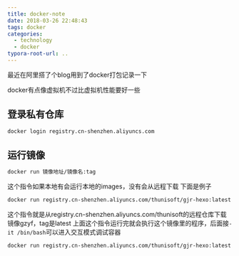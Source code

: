 ```yaml
---
title: docker-note
date: 2018-03-26 22:48:43
tags: docker
categories:
  - technology
  - docker
typora-root-url: ..
---
```

最近在阿里搭了个blog用到了docker打包记录一下

docker有点像虚拟机不过比虚拟机性能要好一些
<!--more-->
## 登录私有仓库
```bash
docker login registry.cn-shenzhen.aliyuncs.com
```

## 运行镜像
```bash
docker run 镜像地址/镜像名:tag
```
这个指令如果本地有会运行本地的images，没有会从远程下载
下面是例子
```bash
docker run registry.cn-shenzhen.aliyuncs.com/thunisoft/gjr-hexo:latest
```
这个指令就是从registry.cn-shenzhen.aliyuncs.com/thunisoft的远程仓库下载镜像gzyf，tag是latest
上面这个指令运行完就会执行这个镜像里的程序，后面接`-it /bin/bash`可以进入交互模式调试容器
```bash
docker run registry.cn-shenzhen.aliyuncs.com/thunisoft/gjr-hexo:latest -it /bin/bash
```